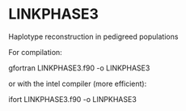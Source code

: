 # LINKPHASE3
Haplotype reconstruction in pedigreed populations

For compilation:

gfortran LINKPHASE3.f90 -o LINKPHASE3

or with the intel compiler (more efficient):

ifort LINKPHASE3.f90 -o LINPKHASE3
